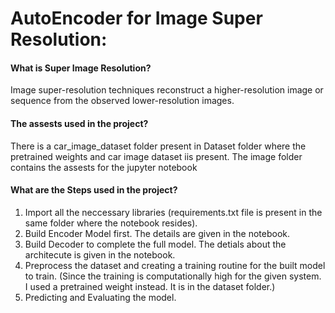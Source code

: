 # AutoEncoder for Image Super Resolution:

#### What is Super Image Resolution?

Image super-resolution techniques reconstruct a higher-resolution image or sequence from the observed lower-resolution images.

#### The assests used in the project?

There is a car_image_dataset folder present in Dataset folder where the pretrained weights and car image dataset iis present. The image folder contains the assests for the jupyter notebook

#### What are the Steps used in the project?

1. Import all the neccessary libraries (requirements.txt file is present in the same folder where the notebook resides).
2. Build Encoder Model first. The details are given in the notebook.
3. Build Decoder to complete the full model. The detials about the architecute is given in the notebook.
4. Preprocess the dataset and creating a training routine for the built model to train. (Since the training is computationally high for the given system. I used a pretrained weight instead. It is in the dataset folder.)
5. Predicting and Evaluating the model.

